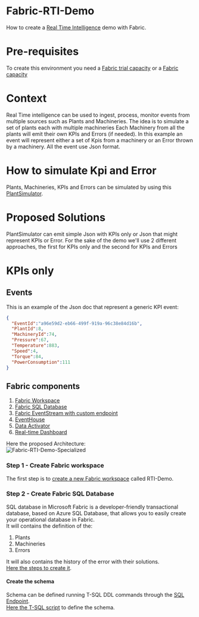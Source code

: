# Fabric-RTI-Demo
How to create a [Real Time Intelligence](https://learn.microsoft.com/en-us/fabric/real-time-intelligence/overview) demo with Fabric.

# Pre-requisites
To create this environment you need a [Fabric trial capacity](https://learn.microsoft.com/en-us/fabric/fundamentals/fabric-trial) or a [Fabric capacity](https://blog.fabric.microsoft.com/en-US/blog/fabric-capacities-everything-you-need-to-know-about-whats-new-and-whats-coming/#WhatAreCapacities)
 
# Context
Real Time intelligence can be used to ingest, process, monitor events from multiple sources such as Plants and Machineries.
The idea is to simulate a set of plants each with multiple machineries 
Each Machinery from all the plants will emit their own KPIs and Errors (if needed). 
In this example an event will represent either a set of Kpis from a machinery or an Error thrown by a machinery.
All the event use Json format.

# How to simulate Kpi and Error
Plants, Machineries, KPIs and Errors can be simulated by using this [PlantSimulator](https://github.com/lucaferrari77/PlantSimulator).

# Proposed Solutions
PlantSimulator can emit simple Json with KPIs only or Json that might represent KPIs or Error.
For the sake of the demo we'll use 2 different approaches, the first for KPIs only and the second for KPIs and Errors

# KPIs only

## Events
This is an example of the Json doc that represent a generic KPI event:

```json
{
  "EventId":"a96e59d2-eb66-499f-919a-96c38e84d16b",
  "PlantId":8,
  "MachineryId":74,
  "Pressure":67,
  "Temperature":883,
  "Speed":4,
  "Torque":84,
  "PowerConsumption":111
}
```

## Fabric components

1. [Fabric Workspace](https://learn.microsoft.com/en-us/fabric/fundamentals/workspaces)
2. [Fabric SQL Database](https://learn.microsoft.com/en-us/fabric/database/sql/overview)
3. [Fabric EventStream with custom endpoint](https://learn.microsoft.com/en-us/fabric/real-time-intelligence/event-streams/overview?tabs=enhancedcapabilities)
4. [EventHouse](https://learn.microsoft.com/en-us/fabric/real-time-intelligence/eventhouse)
5. [Data Activator](https://learn.microsoft.com/en-us/fabric/real-time-intelligence/data-activator/activator-introduction)
6. [Real-time Dashboard](https://learn.microsoft.com/en-us/fabric/real-time-intelligence/dashboard-real-time-create)

Here the proposed Architecture:  
![Fabric-RTI-Demo-Specialized](https://github.com/user-attachments/assets/292f9f78-a0ba-403d-8a44-2e29791885ae)


### Step 1 - Create Fabric workspace
The first step is to [create a new Fabric workspace](https://learn.microsoft.com/en-us/fabric/fundamentals/create-workspaces) called RTI-Demo.  

### Step 2 - Create Fabric SQL Database
SQL database in Microsoft Fabric is a developer-friendly transactional database, based on Azure SQL Database, that allows you to easily create your operational database in Fabric.  
It will contains the definition of the: 
1. Plants
2. Machineries
3. Errors

It will also contains the history of the error with their solutions.   
[Here the steps to create it](https://learn.microsoft.com/en-us/fabric/database/sql/create).  

#### Create the schema
Schema can be defined running T-SQL DDL commands through the [SQL Endpoint](https://learn.microsoft.com/en-us/fabric/database/sql/tutorial-use-analytics-endpoint).   
[Here the T-SQL script](https://github.com/lucaferrari77/Fabric-RTI-Demo/blob/main/Scripts/1.%20Define%20schema.sql) to define the schema.  








